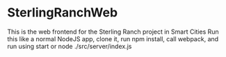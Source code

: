 # SterlingRanchWeb
This is the web frontend for the Sterling Ranch project in Smart Cities
Run this like a normal NodeJS app, clone it, run npm install, call webpack, and run using start or node ./src/server/index.js
